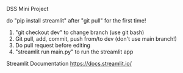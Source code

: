 DSS Mini Project

do "pip install streamlit" after "git pull" for the first time!

1. "git checkout dev" to change branch (use git bash)
2. Git pull, add, commit, push from/to dev (don't use main branch!)
3. Do pull request before editing
4. "streamlit run main.py" to run the streamlit app

Streamlit Documentation
https://docs.streamlit.io/